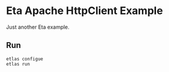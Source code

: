 # Eta Apache HttpClient Example

Just another Eta example.

## Run

```
etlas configue
etlas run
```

